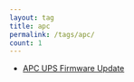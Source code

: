 ```yaml
---
layout: tag
title: apc
permalink: /tags/apc/
count: 1
---
```


- [APC UPS Firmware Update](https://networkingdream.com/misc/apc-ups-firmware-update/)

